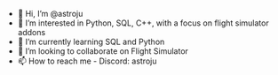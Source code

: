 - 👋 Hi, I’m @astroju
- 👀 I’m interested in Python, SQL, C++, with a focus on flight simulator addons
- 🌱 I’m currently learning SQL and Python
- 💞️ I’m looking to collaborate on Flight Simulator
- 📫 How to reach me - Discord: astroju

<!---
astroju/astroju is a ✨ special ✨ repository because its `README.md` (this file) appears on your GitHub profile.
You can click the Preview link to take a look at your changes.
--->
